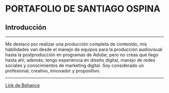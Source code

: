 # PORTAFOLIO DE SANTIAGO OSPINA

## Introducción
---
Me destaco por realizar una producción completa de contenido, mis habilidades van desde el manejo de equipos para la producción audiovisual hasta la postproducción en programas de Adobe; pero no creas que llego hasta ahí; además, tengo experiencia en diseño digital, manejo de redes sociales y conocimientos de marketing digital. Soy considerado un profesional; creativo, innovador y propositivo.

---

[Link de Behance](https://www.behance.net/santiagoospinaSOR)

